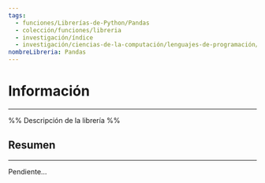 ```yaml
---
tags:
  - funciones/Librerías-de-Python/Pandas
  - colección/funciones/libreria
  - investigación/índice
  - investigación/ciencias-de-la-computación/lenguajes-de-programación/Lenguaje-Python/Librerías-de-Python/Pandas
nombreLibreria: Pandas
---
```

# Información
---
%% Descripción de la librería %%

## Resumen
---
Pendiente...